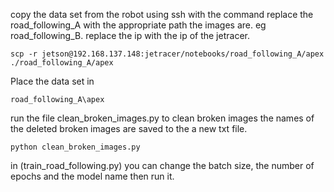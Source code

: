 copy the data set from the robot using ssh with the command replace the road_following_A with the appropriate path the images are. eg road_following_B. replace the ip with the ip of the jetracer.

```
scp -r jetson@192.168.137.148:jetracer/notebooks/road_following_A/apex ./road_following_A/apex
```

Place the data set in
```
road_following_A\apex
```

run the file clean_broken_images.py to clean broken images the names of the deleted broken images are saved to the a new txt file.
```
python clean_broken_images.py
```

in (train_road_following.py) you can change the batch size, the number of epochs and the model name then run it.

